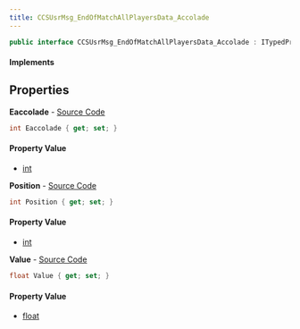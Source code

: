 ```yaml
---
title: CCSUsrMsg_EndOfMatchAllPlayersData_Accolade
---
```


```csharp
public interface CCSUsrMsg_EndOfMatchAllPlayersData_Accolade : ITypedProtobuf<CCSUsrMsg_EndOfMatchAllPlayersData_Accolade>, INativeHandle
```

#### Implements

## Properties

**Eaccolade** - [Source Code](https://github.com/swiftly-solution/swiftlys2/blob/main/managed/src/SwiftlyS2.Generated/Protobufs/Interfaces/CCSUsrMsg_EndOfMatchAllPlayersData_Accolade.cs#L13)

```csharp
int Eaccolade { get; set; }
```

#### Property Value

- [int](https://learn.microsoft.com/dotnet/api/system.int32)

**Position** - [Source Code](https://github.com/swiftly-solution/swiftlys2/blob/main/managed/src/SwiftlyS2.Generated/Protobufs/Interfaces/CCSUsrMsg_EndOfMatchAllPlayersData_Accolade.cs#L19)

```csharp
int Position { get; set; }
```

#### Property Value

- [int](https://learn.microsoft.com/dotnet/api/system.int32)

**Value** - [Source Code](https://github.com/swiftly-solution/swiftlys2/blob/main/managed/src/SwiftlyS2.Generated/Protobufs/Interfaces/CCSUsrMsg_EndOfMatchAllPlayersData_Accolade.cs#L16)

```csharp
float Value { get; set; }
```

#### Property Value

- [float](https://learn.microsoft.com/dotnet/api/system.single)

